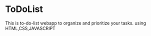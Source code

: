 # ToDoList
This is to-do-list webapp to organize and prioritize your tasks.
using HTML,CSS,JAVASCRIPT
